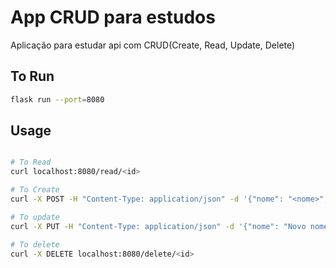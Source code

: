 # App CRUD para estudos

Aplicação para estudar api com CRUD(Create, Read, Update, Delete)

## To Run

```bash
flask run --port=8080
```

## Usage

```bash

# To Read
curl localhost:8080/read/<id>

# To Create
curl -X POST -H "Content-Type: application/json" -d '{"nome": "<nome>", "idade": <idade>}' http://localhost:8080/create

# To update
curl -X PUT -H "Content-Type: application/json" -d '{"nome": "Novo nome", "idade": 30}' http://localhost:8080/update/<id>

# To delete
curl -X DELETE localhost:8080/delete/<id>


```